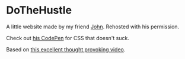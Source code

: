 # DoTheHustle
A little website made by my friend [John](https://twitter.com/John_O_Really). Rehosted with his permission.

Check out [his CodePen](http://codepen.io/JoKOR/) for CSS that doesn't suck.

Based on [this excellent thought provoking video](https://www.youtube.com/watch?v=gXZKQEr9oJc).
